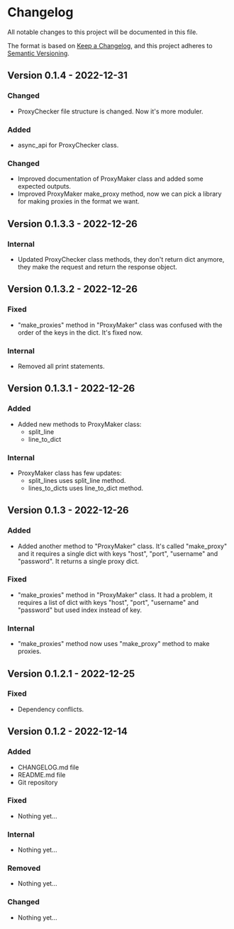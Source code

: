 # Changelog

All notable changes to this project will be documented in this file.

The format is based on [Keep a Changelog](https://keepachangelog.com/en/1.0.0/),
and this project adheres to [Semantic Versioning](https://semver.org/spec/v2.0.0.html).

## Version 0.1.4 - 2022-12-31

### Changed

* ProxyChecker file structure is changed. Now it's more moduler.

### Added

* async_api for ProxyChecker class.

### Changed

* Improved documentation of ProxyMaker class and added some expected outputs.
* Improved ProxyMaker make_proxy method, now we can pick a library for making proxies in the format we want.

## Version 0.1.3.3 - 2022-12-26

### Internal

* Updated ProxyChecker class methods, they don't return dict anymore, they make the request and return the response object.

## Version 0.1.3.2 - 2022-12-26

### Fixed

* "make_proxies" method in "ProxyMaker" class was confused with the order of the keys in the dict. It's fixed now.

### Internal

* Removed all print statements.

## Version 0.1.3.1 - 2022-12-26

### Added

* Added new methods to ProxyMaker class:
  * split_line
  * line_to_dict

### Internal

* ProxyMaker class has few updates:
  * split_lines uses split_line method.
  * lines_to_dicts uses line_to_dict method.

## Version 0.1.3 - 2022-12-26

### Added

* Added another method to "ProxyMaker" class. It's called "make_proxy" and it requires a single dict with keys "host", "port", "username" and "password". It returns a single proxy dict.

### Fixed

* "make_proxies" method in "ProxyMaker" class. It had a problem, it requires a list of dict with keys "host", "port", "username" and "password" but used index instead of key.

### Internal

* "make_proxies" method now uses "make_proxy" method to make proxies.

## Version 0.1.2.1 - 2022-12-25

### Fixed

* Dependency conflicts.

## Version 0.1.2 - 2022-12-14

### Added

* CHANGELOG.md file
* README.md file
* Git repository

### Fixed

* Nothing yet...

### Internal

* Nothing yet...

### Removed

* Nothing yet...

### Changed

* Nothing yet...
